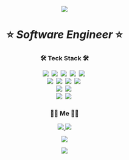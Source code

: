 <p align="center">
	<img src="https://capsule-render.vercel.app/api?type=soft&color=auto&height=150&section=header&text=Seohuih%20Park&fontSize=70&animation=twinkling"/>
</p>

#### <h1 align="center"> ⭐ _Software Engineer_ ⭐ </h1>
	
<h3 align="center">🛠 Teck Stack 🛠</p>

<p align="center">
	<img src="https://img.shields.io/badge/Kotlin-0095D5?style=flat-square&logo=Kotlin&logoColor=white"/>&nbsp
	<img src="https://img.shields.io/badge/Java-007396?style=flat-square&logo=Java&logoColor=white"/>&nbsp
	<img src="https://img.shields.io/badge/Javascript-F7DF1E?style=flat-square&logo=javascript&logoColor=white"/>&nbsp 
	<img src="https://img.shields.io/badge/C-A8B9CC?style=flat-square&logo=C&logoColor=white"/>&nbsp
	<img src="https://img.shields.io/badge/C++-00599C?style=flat-square&logo=C%2B%2B&logoColor=white"/>&nbsp
	<br>
	<img src="https://img.shields.io/badge/MySQL-4479A1?style=flat-square&logo=MySql&logoColor=white"/>&nbsp
	<img src="https://img.shields.io/badge/MsSQL-CC2927?style=flat-square&logo=Microsoft-SQL-Server&logoColor=white"/>&nbsp
	<img src="https://img.shields.io/badge/Oracle-F80000?style=flat-square&logo=Oracle&logoColor=white"/>&nbsp
	<img src="https://img.shields.io/badge/DynamoDB-4053D6?style=flat-square&logo=Amazon-DynamoDB&logoColor=white"/>&nbsp
	<br>
	<img src="https://img.shields.io/badge/SpringBoot-6DB33F?style=flat-square&logo=Spring&logoColor=white"/>&nbsp
	<img src="https://img.shields.io/badge/React-61DAFB?style=flat-square&logo=React&logoColor=white"/>&nbsp
	<br>
	<img src="https://img.shields.io/badge/AWS-232F3E?style=flat-square&logo=amazon-aws&logoColor=white"/>&nbsp 
	<img src="https://img.shields.io/badge/Elasticsearch-005571?style=flat-square&logo=elasticsearch&logoColor=white"/>&nbsp 
</p>

<h3 align="center">🧙🏻 Me 🧙🏻</h3>

<p align="center">
	<a href="https://shplab.tistory.com"><img src="http://img.shields.io/badge/-Tech%20Blog-655ced?style=flat-square&logo=Blogger&link=https://shplab.tistory.com"/>
	</a>
	<a href="mailto:parkseohuinim@gmail.com"><img src="https://img.shields.io/badge/Gmail-d14836?style=flat-square&logo=Gmail&logoColor=white&link=parkseohuinim@gmail.com"/>
	</a>
</p>
	
<p align="center">
	<a href="https://hits.seeyoufarm.com">
		<img src="https://hits.seeyoufarm.com/api/count/incr/badge.svg?url=https%3A%2F%2Fgithub.com%2Fparkseohuinim&count_bg=%23743DC8&title_bg=%23555555&icon=&icon_color=%23E7E7E7&title=hits&edge_flat=false"/>
	</a>
</p>

<p align="center">
	<a href="https://github.com/anuraghazra/github-readme-stats">
		<img align="center" src="https://github-readme-stats.vercel.app/api?username=parkseohuinim"/>
	</a>
</p>
